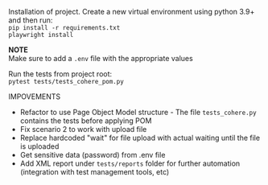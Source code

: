 Installation of project. Create a new virtual environment using python 3.9+ and then run:  
`pip install -r requirements.txt`  
`playwright install`

**NOTE**  
Make sure to add a `.env` file with the appropriate values

Run the tests from project root:  
`pytest tests/tests_cohere_pom.py`


IMPOVEMENTS
- Refactor to use Page Object Model structure - The file `tests_cohere.py` contains the tests before applying POM
- Fix scenario 2 to work with upload file
- Replace hardcoded "wait" for file upload with actual waiting until the file is uploaded
- Get sensitive data (password) from .env file
- Add XML report under `tests/reports` folder for further automation (integration with test management tools, etc)
